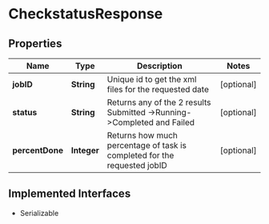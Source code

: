 

# CheckstatusResponse


## Properties

Name | Type | Description | Notes
------------ | ------------- | ------------- | -------------
**jobID** | **String** | Unique id to get the xml files for the requested date |  [optional]
**status** | **String** | Returns any of the 2 results Submitted -&gt;Running-&gt;Completed and Failed |  [optional]
**percentDone** | **Integer** | Returns how much percentage of  task is completed for the requested jobID |  [optional]


## Implemented Interfaces

* Serializable


